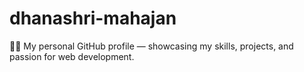 # dhanashri-mahajan
👩‍💻 My personal GitHub profile — showcasing my skills, projects, and passion for web development.
